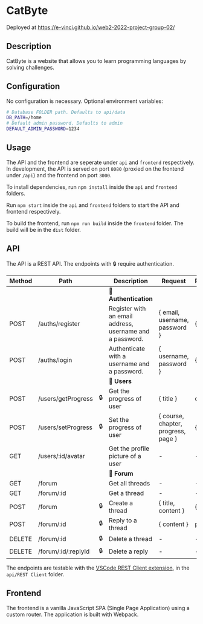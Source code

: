 # CatByte

Deployed at https://e-vinci.github.io/web2-2022-project-group-02/

## Description

CatByte is a website that allows you to learn programming languages by solving challenges.

## Configuration

No configuration is necessary. Optional environment variables:

```bash
# Database FOLDER path. Defaults to api/data
DB_PATH=/home
# Default admin password. Defaults to admin
DEFAULT_ADMIN_PASSWORD=1234
```

## Usage

The API and the frontend are seperate under `api` and `frontend` respectively. In development, the
API is served on port `8080` (proxied on the frontend under `/api`) and the frontend on port `3000`.

To install dependencies, run `npm install` inside the `api` and `frontend` folders.

Run `npm start` inside the `api` and `frontend` folders to start the API and frontend respectively.

To build the frontend, run `npm run build` inside the `frontend` folder. The build will be in the
`dist` folder.

## API

The API is a REST API. The endpoints with 🔒 require authentication.

| Method | Path                |     | Description                                              | Request                             | Response  |
| ------ | ------------------- | --- | -------------------------------------------------------- | ----------------------------------- | --------- |
|        |                     |     | 🔑 **Authentication**                                    |                                     |           |
| POST   | /auths/register     |     | Register with an email address, username and a password. | { email, username, password }       | { token } |
| POST   | /auths/login        |     | Authenticate with a username and a password.             | { username, password }              | { token } |
|        |                     |     | 👤 **Users**                                             |                                     |           |
| POST   | /users/getProgress  | 🔒  | Get the progress of user                                 | { title }                           | course    |
| POST   | /users/setProgress  | 🔒  | Set the progress of user                                 | { course, chapter, progress, page } | { }       |
| GET    | /users/:id/avatar   |     | Get the profile picture of a user                        | -                                   | -         |
|        |                     |     | 💬 **Forum**                                             |                                     |           |
| GET    | /forum              |     | Get all threads                                          | -                                   | -         |
| GET    | /forum/:id          |     | Get a thread                                             | -                                   | -         |
| POST   | /forum              | 🔒  | Create a thread                                          | { title, content }                  | { id }    |
| POST   | /forum/:id          | 🔒  | Reply to a thread                                        | { content }                         | post      |
| DELETE | /forum/:id          | 🔒  | Delete a thread                                          | -                                   | -         |
| DELETE | /forum/:id/:replyId | 🔒  | Delete a reply                                           | -                                   | -         |

The endpoints are testable with the
[VSCode REST Client extension](https://marketplace.visualstudio.com/items?itemName=humao.rest-client),
in the `api/REST Client` folder.

## Frontend

The frontend is a vanilla JavaScript SPA (Single Page Application) using a custom router. The
application is built with Webpack.
